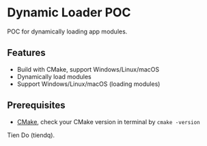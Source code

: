 Dynamic Loader POC
==================

POC for dynamically loading app modules.

## Features
* Build with CMake, support Windows/Linux/macOS
* Dynamically load modules
* Support Windows/Linux/macOS (loading modules)

## Prerequisites
* [CMake](http://www.cmake.org/), check your CMake version in terminal by `cmake -version`

Tien Do (tiendq).